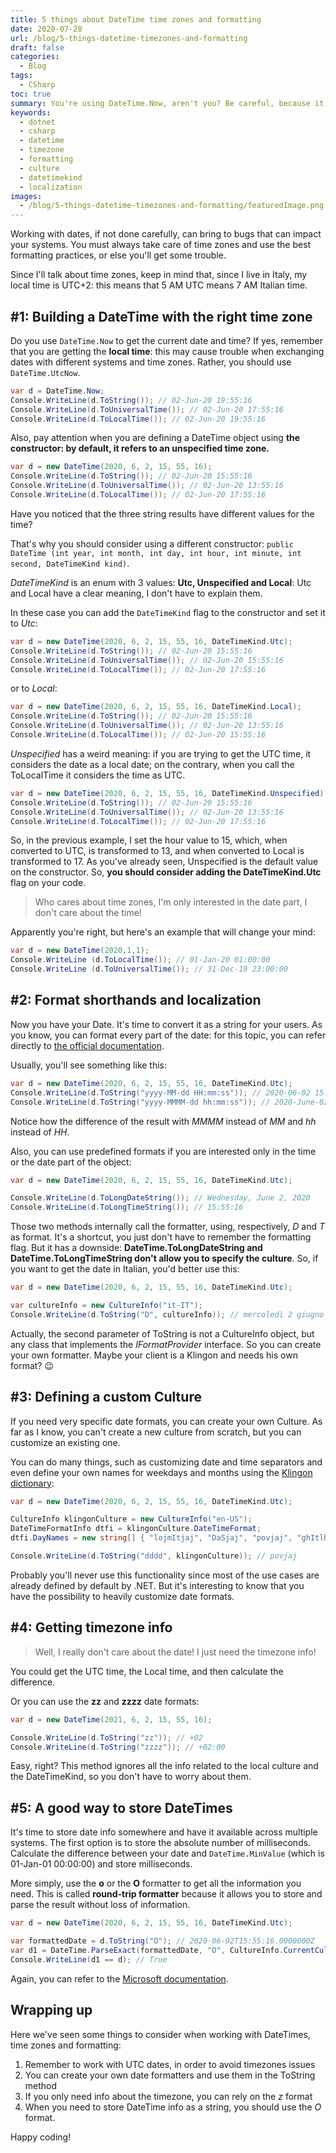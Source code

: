 ```yaml
---
title: 5 things about DateTime time zones and formatting
date: 2020-07-28
url: /blog/5-things-datetime-timezones-and-formatting
draft: false
categories:
  - Blog
tags:
  - CSharp
toc: true
summary: You're using DateTime.Now, aren't you? Be careful, because it may bring some troubles to your application. Here I'll explain why and I'll talk about time zones and formatting in C# DateTime.
keywords:
  - dotnet
  - csharp
  - datetime
  - timezone
  - formatting
  - culture
  - datetimekind
  - localization
images:
  - /blog/5-things-datetime-timezones-and-formatting/featuredImage.png
---
```


Working with dates, if not done carefully, can bring to bugs that can impact your systems. You must always take care of time zones and use the best formatting practices, or else you'll get some trouble.

Since I'll talk about time zones, keep in mind that, since I live in Italy, my local time is UTC+2: this means that 5 AM UTC means 7 AM Italian time.

## #1: Building a DateTime with the right time zone

Do you use `DateTime.Now` to get the current date and time? If yes, remember that you are getting the **local time**: this may cause trouble when exchanging dates with different systems and time zones. Rather, you should use `DateTime.UtcNow`.

```cs
var d = DateTime.Now;
Console.WriteLine(d.ToString()); // 02-Jun-20 19:55:16
Console.WriteLine(d.ToUniversalTime()); // 02-Jun-20 17:55:16
Console.WriteLine(d.ToLocalTime()); // 02-Jun-20 19:55:16
```

Also, pay attention when you are defining a DateTime object using **the constructor: by default, it refers to an unspecified time zone.**

```cs
var d = new DateTime(2020, 6, 2, 15, 55, 16);
Console.WriteLine(d.ToString()); // 02-Jun-20 15:55:16
Console.WriteLine(d.ToUniversalTime()); // 02-Jun-20 13:55:16
Console.WriteLine(d.ToLocalTime()); // 02-Jun-20 17:55:16
```

Have you noticed that the three string results have different values for the time?

That's why you should consider using a different constructor: `public DateTime (int year, int month, int day, int hour, int minute, int second, DateTimeKind kind)`.

_DateTimeKind_ is an enum with 3 values: **Utc, Unspecified and Local**: Utc and Local have a clear meaning, I don't have to explain them.

In these case you can add the `DateTimeKind` flag to the constructor and set it to _Utc_:

```cs
var d = new DateTime(2020, 6, 2, 15, 55, 16, DateTimeKind.Utc);
Console.WriteLine(d.ToString()); // 02-Jun-20 15:55:16
Console.WriteLine(d.ToUniversalTime()); // 02-Jun-20 15:55:16
Console.WriteLine(d.ToLocalTime()); // 02-Jun-20 17:55:16
```

or to _Local_:

```cs
var d = new DateTime(2020, 6, 2, 15, 55, 16, DateTimeKind.Local);
Console.WriteLine(d.ToString()); // 02-Jun-20 15:55:16
Console.WriteLine(d.ToUniversalTime()); // 02-Jun-20 13:55:16
Console.WriteLine(d.ToLocalTime()); // 02-Jun-20 15:55:16
```

_Unspecified_ has a weird meaning: if you are trying to get the UTC time, it considers the date as a local date; on the contrary, when you call the ToLocalTime it considers the time as UTC.

```cs
var d = new DateTime(2020, 6, 2, 15, 55, 16, DateTimeKind.Unspecified);
Console.WriteLine(d.ToString()); // 02-Jun-20 15:55:16
Console.WriteLine(d.ToUniversalTime()); // 02-Jun-20 13:55:16
Console.WriteLine(d.ToLocalTime()); // 02-Jun-20 17:55:16
```

So, in the previous example, I set the hour value to 15, which, when converted to UTC, is transformed to 13, and when converted to Local is transformed to 17. As you've already seen, Unspecified is the default value on the constructor. So, **you should consider adding the DateTimeKind.Utc** flag on your code.

> Who cares about time zones, I'm only interested in the date part, I don't care about the time!

Apparently you're right, but here's an example that will change your mind:

```cs
var d = new DateTime(2020,1,1);
Console.WriteLine (d.ToLocalTime()); // 01-Jan-20 01:00:00
Console.WriteLine (d.ToUniversalTime()); // 31-Dec-19 23:00:00
```

## #2: Format shorthands and localization

Now you have your Date. It's time to convert it as a string for your users. As you know, you can format every part of the date: for this topic, you can refer directly to [the official documentation](https://docs.microsoft.com/en-us/dotnet/standard/base-types/custom-date-and-time-format-strings?wt.mc_id=DT-MVP-5005077 "Date and time formats documentation").

Usually, you'll see something like this:

```cs
var d = new DateTime(2020, 6, 2, 15, 55, 16, DateTimeKind.Utc);
Console.WriteLine(d.ToString("yyyy-MM-dd HH:mm:ss")); // 2020-06-02 15:55:16
Console.WriteLine(d.ToString("yyyy-MMMM-dd hh:mm:ss")); // 2020-June-02 03:55:16
```

Notice how the difference of the result with _MMMM_ instead of _MM_ and _hh_ instead of _HH_.

Also, you can use predefined formats if you are interested only in the time or the date part of the object:

```cs
var d = new DateTime(2020, 6, 2, 15, 55, 16, DateTimeKind.Utc);

Console.WriteLine(d.ToLongDateString()); // Wednesday, June 2, 2020
Console.WriteLine(d.ToLongTimeString()); // 15:55:16
```

Those two methods internally call the formatter, using, respectively, _D_ and _T_ as format. It's a shortcut, you just don't have to remember the formatting flag. But it has a downside: **DateTime.ToLongDateString and DateTime.ToLongTimeString don't allow you to specify the culture**. So, if you want to get the date in Italian, you'd better use this:

```cs
var d = new DateTime(2020, 6, 2, 15, 55, 16, DateTimeKind.Utc);

var cultureInfo = new CultureInfo("it-IT");
Console.WriteLine(d.ToString("D", cultureInfo)); // mercoledì 2 giugno 2020
```

Actually, the second parameter of ToString is not a CultureInfo object, but any class that implements the _IFormatProvider_ interface. So you can create your own formatter. Maybe your client is a Klingon and needs his own format? 😉

## #3: Defining a custom Culture

If you need very specific date formats, you can create your own Culture.
As far as I know, you can't create a new culture from scratch, but you can customize an existing one.

You can do many things, such as customizing date and time separators and even define your own names for weekdays and months using the [Klingon dictionary](http://klingon.wiki/En/Weekdays "Klingon dictionary for weekdays"):

```cs
var d = new DateTime(2020, 6, 2, 15, 55, 16, DateTimeKind.Utc);

CultureInfo klingonCulture = new CultureInfo("en-US");
DateTimeFormatInfo dtfi = klingonCulture.DateTimeFormat;
dtfi.DayNames = new string[] { "lojmItjaj", "DaSjaj", "povjaj", "ghItlhjaj", "loghjaj", "buqjaj", "ghInjaj" };

Console.WriteLine(d.ToString("dddd", klingonCulture)); // povjaj
```

Probably you'll never use this functionality since most of the use cases are already defined by default by .NET. But it's interesting to know that you have the possibility to heavily customize date formats.

## #4: Getting timezone info

> Well, I really don't care about the date! I just need the timezone info!

You could get the UTC time, the Local time, and then calculate the difference.

Or you can use the **zz** and **zzzz** date formats:

```cs
var d = new DateTime(2021, 6, 2, 15, 55, 16);

Console.WriteLine(d.ToString("zz")); // +02
Console.WriteLine(d.ToString("zzzz")); // +02:00
```

Easy, right? This method ignores all the info related to the local culture and the DateTimeKind, so you don't have to worry about them.

## #5: A good way to store DateTimes

It's time to store date info somewhere and have it available across multiple systems.
The first option is to store the absolute number of milliseconds. Calculate the difference between your date and `DateTime.MinValue` (which is 01-Jan-01 00:00:00) and store milliseconds.

More simply, use the **o** or the **O** formatter to get all the information you need. This is called **round-trip formatter** because it allows you to store and parse the result without loss of information.

```cs
var d = new DateTime(2020, 6, 2, 15, 55, 16, DateTimeKind.Utc);

var formattedDate = d.ToString("O"); // 2020-06-02T15:55:16.0000000Z
var d1 = DateTime.ParseExact(formattedDate, "O", CultureInfo.CurrentCulture);
Console.WriteLine(d1 == d); // True
```

Again, you can refer to the [Microsoft documentation](https://docs.microsoft.com/en-us/dotnet/standard/base-types/standard-date-and-time-format-strings?wt.mc_id=DT-MVP-5005077#the-round-trip-o-o-format-specifier "Round-trip format documentation on Microsoft site").

## Wrapping up

Here we've seen some things to consider when working with DateTimes, time zones and formatting:

1. Remember to work with UTC dates, in order to avoid timezones issues
2. You can create your own date formatters and use them in the ToString method
3. If you only need info about the timezone, you can rely on the _z_ format
4. When you need to store DateTime info as a string, you should use the _O_ format.

Happy coding!
